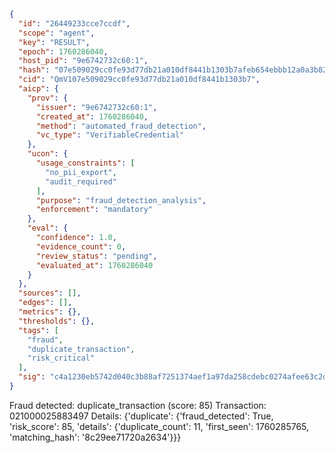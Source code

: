 ```json
{
  "id": "26449233cce7ccdf",
  "scope": "agent",
  "key": "RESULT",
  "epoch": 1760286040,
  "host_pid": "9e6742732c60:1",
  "hash": "07e509029cc0fe93d77db21a010df8441b1303b7afeb654ebbb12a0a3b82d56b",
  "cid": "QmV107e509029cc0fe93d77db21a010df8441b1303b7",
  "aicp": {
    "prov": {
      "issuer": "9e6742732c60:1",
      "created_at": 1760286040,
      "method": "automated_fraud_detection",
      "vc_type": "VerifiableCredential"
    },
    "ucon": {
      "usage_constraints": [
        "no_pii_export",
        "audit_required"
      ],
      "purpose": "fraud_detection_analysis",
      "enforcement": "mandatory"
    },
    "eval": {
      "confidence": 1.0,
      "evidence_count": 0,
      "review_status": "pending",
      "evaluated_at": 1760286040
    }
  },
  "sources": [],
  "edges": [],
  "metrics": {},
  "thresholds": {},
  "tags": [
    "fraud",
    "duplicate_transaction",
    "risk_critical"
  ],
  "sig": "c4a1230eb5742d040c3b88af7251374aef1a97da258cdebc0274afee63c2d87c"
}
```

Fraud detected: duplicate_transaction (score: 85)
Transaction: 021000025883497
Details: {'duplicate': {'fraud_detected': True, 'risk_score': 85, 'details': {'duplicate_count': 11, 'first_seen': 1760285765, 'matching_hash': '8c29ee71720a2634'}}}